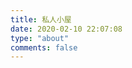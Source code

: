 ```yaml
---
title: 私人小屋
date: 2020-02-10 22:07:08
type: "about"
comments: false
---
```

<div id="aplayer-oSEOhviA" class="aplayer aplayer-tag-marker meting-tag-marker" data-id="4895239160" data-server="netease" data-type="playlist" data-mode="random" data-autoplay="false" data-listmaxheight="340px" data-preload="auto" data-theme="#e3f2f5" data-volume="0.4" mutex="true"></div>